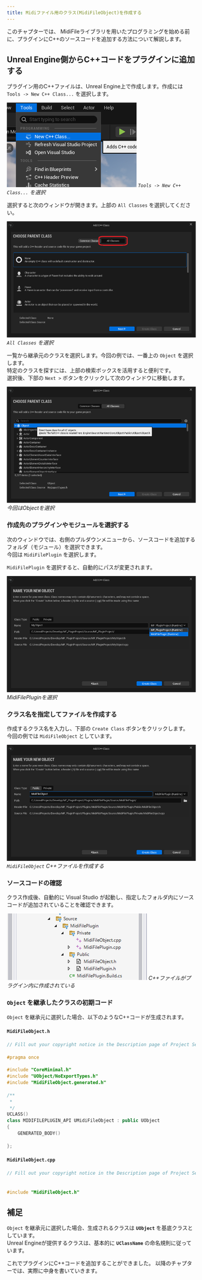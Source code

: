 ```yaml
---
title: Midiファイル用のクラス(MidiFileObject)を作成する
---
```


このチャプターでは、 MidiFileライブラリを用いたプログラミングを始める前に、プラグインにC++のソースコードを追加する方法について解説します。

## Unreal Engine側からC++コードをプラグインに追加する

プラグイン用のC++ファイルは、Unreal Engine上で作成します。作成には `Tools -> New C++ Class...` を選択します。

![Tools -> New C++ Class...を選択](/images/books/ue_midi_file_plugin/07/01.png)
*`Tools -> New C++ Class...` を選択*

選択すると次のウィンドウが開きます。上部の `All Classes` を選択してください。

![All Classesを選択](/images/books/ue_midi_file_plugin/07/02.png)
*`All Classes` を選択*

一覧から継承元のクラスを選択します。今回の例では、一番上の `Object` を選択します。  
特定のクラスを探すには、上部の検索ボックスを活用すると便利です。  
選択後、下部の `Next >` ボタンをクリックして次のウィンドウに移動します。

![今回はObjectを選択](/images/books/ue_midi_file_plugin/07/03.png)
*今回はObjectを選択*

### 作成先のプラグインやモジュールを選択する

次のウィンドウでは、右側のプルダウンメニューから、ソースコードを追加するフォルダ（モジュール）を選択できます。  
今回は `MidiFilePlugin` を選択します。

`MidiFilePlugin` を選択すると、自動的にパスが変更されます。

![MidiFilePluginを選択](/images/books/ue_midi_file_plugin/07/04.png)
*MidiFilePluginを選択*

### クラス名を指定してファイルを作成する

作成するクラス名を入力し、下部の `Create Class` ボタンをクリックします。  
今回の例では `MidiFileObject` としています。

![MidiFileObjectでC++ファイルを作成する](/images/books/ue_midi_file_plugin/07/05.png)
*`MidiFileObject` C++ファイルを作成する*

### ソースコードの確認

クラス作成後、自動的に Visual Studio が起動し、指定したフォルダ内にソースコードが追加されていることを確認できます。

![C++ファイルがプラグイン内に作成されている](/images/books/ue_midi_file_plugin/07/06.png)
*C++ファイルがプラグイン内に作成されている*

### `Object` を継承したクラスの初期コード

`Object` を継承元に選択した場合、以下のようなC++コードが生成されます。

#### `MidiFileObject.h`

```cpp
// Fill out your copyright notice in the Description page of Project Settings.

#pragma once

#include "CoreMinimal.h"
#include "UObject/NoExportTypes.h"
#include "MidiFileObject.generated.h"

/**
 * 
 */
UCLASS()
class MIDIFILEPLUGIN_API UMidiFileObject : public UObject
{
	GENERATED_BODY()
	
};
```

#### `MidiFileObject.cpp`

```cpp
// Fill out your copyright notice in the Description page of Project Settings.


#include "MidiFileObject.h"
```

## 補足

`Object` を継承元に選択した場合、生成されるクラスは **`UObject`** を基底クラスとしています。  
Unreal Engineが提供するクラスは、基本的に **`UClassName`** の命名規則に従っています。


これでプラグインにC++コードを追加することができました。
以降のチャプターでは、実際に中身を書いていきます。


